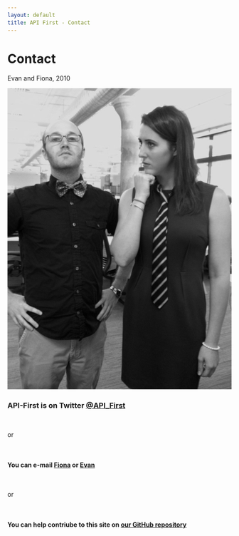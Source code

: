```yaml
---
layout: default
title: API First - Contact
---
```


# Contact

<div class="row">

  <div class="span4">
    <div class="polaroid">
      <p>Evan and Fiona, 2010</p>
      <img src="/images/ties.jpg" />
    </div>
  </div>

  <div class="span8">
    <h3>API-First is on Twitter <a href="http://twitter.com/api_first" target="_blank">@API_First</a></h3>
    <br>
    <p>or</p>
    <br>
    <h4>You can e-mail <a href="mailto:fiona@api-first.com">Fiona</a> or <a href="mailto:evan@api-first.com">Evan</a></h4>
    <br>
    <p>or</p>
    <br>
    <h4>You can help contriube to this site on <a href="http://github.com/evantahler/api-first">our GitHub repository</a></h4>
  </div>

</div>